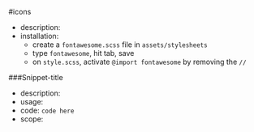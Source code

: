 #icons

- description:
- installation: 
	- create a `fontawesome.scss` file in `assets/stylesheets`
	- type `fontawesome`, hit tab, save
	- on `style.scss`, activate `@import fontawesome` by removing the `//`

###Snippet-title

- description: 
- usage: 
- code: `
code here
`
- scope: 